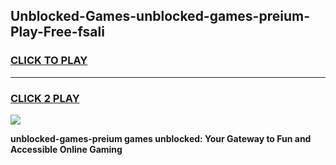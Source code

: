 
## Unblocked-Games-unblocked-games-preium-Play-Free-fsali
<h3>
<a href="https://premium76.site?title=unblocked-games-preium&ref=22A">CLICK TO PLAY</a></h3>
<hr>

<h3>
<a href="https://premium76.site?title=unblocked-games-preium&ref=22A">CLICK 2 PLAY</a>
  
</h3>

<a href="https://premium76.site?title=unblocked-games-preium&ref=22A"><img src="https://clearcache.store/games.png"></a>


**unblocked-games-preium games unblocked: Your Gateway to Fun and Accessible Online Gaming**
